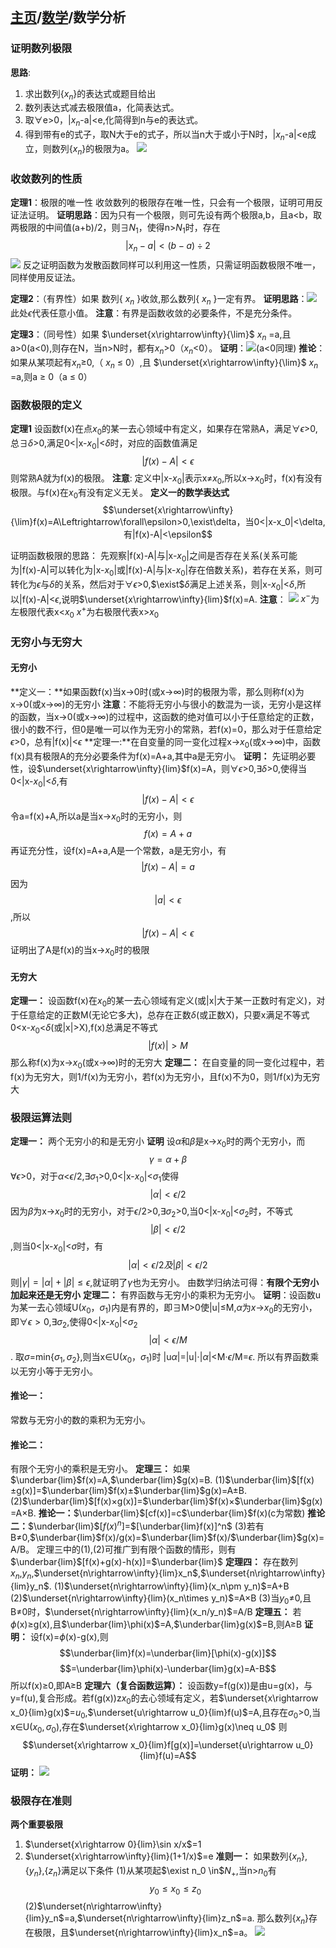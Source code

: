 
<head>
    <script src="https://cdn.mathjax.org/mathjax/latest/MathJax.js?config=TeX-AMS-MML_HTMLorMML" type="text/javascript"></script>
    <script type="text/x-mathjax-config">
        MathJax.Hub.Config({
            tex2jax: {
            skipTags: ['script', 'noscript', 'style', 'textarea', 'pre'],
            inlineMath: [['$','$']]
            }
        });
    </script>
</head>

## [主页](../README.md)/[数学](./readme.md)/数学分析
### 证明数列极限
**思路**:
1. 求出数列{$x_n$}的表达式或题目给出
2. 数列表达式减去极限值a，化简表达式。
3. 取$\forall$e>0，|$x_n$-a|<e,化简得到n与e的表达式。
4. 得到带有e的式子，取N大于e的式子，所以当n大于或小于N时，|$x_n$-a|<e成立，则数列{$x_n$}的极限为a。
![](pic/Math1.png)

### 收敛数列的性质
**定理1**：极限的唯一性
收敛数列的极限存在唯一性，只会有一个极限，证明可用反证法证明。
**证明思路**：因为只有一个极限，则可先设有两个极限a,b，且a<b，取两极限的中间值(a+b)/2，则$\exists$$N_1$，使得n>$N_1$时，存在
$$|x_n-a|<(b-a)\div2$$
![](pic/Math2.png)
反之证明函数为发散函数同样可以利用这一性质，只需证明函数极限不唯一，同样使用反证法。

**定理2**：（有界性）如果 数列{ $x_n$ }收敛,那么数列{ $x_n$ }一定有界。
**证明思路**：![](pic/Math3.png)
此处$\epsilon$代表任意小值。
**注意**：有界是函数收敛的必要条件，不是充分条件。

**定理3**：（同号性）如果  $\underset{x\rightarrow\infty}{\lim}$ $x_n$ =a,且a>0(a<0),则存在N，当n>N时，都有$x_n$>0（$x_n$<0）。
**证明**：![](pic/Math4.png)(a<0同理)
**推论**：如果从某项起有$x_n$$\ge$0,（ $x_n$ $\le$ 0）,且        $\underset{x\rightarrow\infty}{\lim}$ $x_n$ =a,则a $\ge$ 0（a $\le$ 0）

### 函数极限的定义
**定理1**
设函数f(x)在点$x_0$的某一去心领域中有定义，如果存在常熟A，满足$\forall$$\epsilon$>0,总$\exists$$\delta$>0,满足0<|x-$x_0$|<$\delta$时，对应的函数值满足
$$|f(x)-A|<\epsilon$$
则常熟A就为f(x)的极限。
**注意**: 定义中|x-$x_0$|表示x$\neq$$x_0$,所以x$\rightarrow$$x_0$时，f(x)有没有极限。与f(x)在$x_0$有没有定义无关。
**定义一的数学表达式**
$$\underset{x\rightarrow\infty}{\lim}f(x)=A\Leftrightarrow\forall\epsilon>0,\exist\delta，当0<|x-x_0|<\delta,有|f(x)-A|<\epsilon$$

证明函数极限的思路：
先观察|f(x)-A|与|x-$x_0$|之间是否存在关系(关系可能为|f(x)-A|可以转化为|x-$x_0$|或|f(x)-A|与|x-$x_0$|存在倍数关系)，若存在关系，则可转化为$\epsilon$与$\delta$的关系，然后对于$\forall$$\epsilon$>0,$\exist$$\delta$满足上述关系，则|x-$x_0$|<$\delta$,所以|f(x)-A|<$\epsilon$,说明$\underset{x\rightarrow\infty}{lim}$f(x)=A.
**注意**：
![](pic/Math5.png)
$x^-$为左极限代表x<$x_0$
$x^+$为右极限代表x>$x_0$

### 无穷小与无穷大
#### 无穷小
**定义一：**如果函数f(x)当x$\rightarrow$0时(或x$\rightarrow$$\infty$)时的极限为零，那么则称f(x)为x$\rightarrow$0(或x$\rightarrow$$\infty$)的无穷小
**注意**：不能将无穷小与很小的数混为一谈，无穷小是这样的函数，当x$\rightarrow$0(或x$\rightarrow$$\infty$)的过程中，这函数的绝对值可以小于任意给定的正数，很小的数不行，但0是唯一可以作为无穷小的常熟，若f(x)=0，那么对于任意给定$\epsilon$>0，总有|f(x)|<$\epsilon$
**定理一:**在自变量的同一变化过程x$\rightarrow$$x_0$(或x$\rightarrow$$\infty$)中，函数f(x)具有极限A的充分必要条件为f(x)=A+a,其中a是无穷小。
**证明：**
先证明必要性，设$\underset{x\rightarrow\infty}{lim}$f(x)=A，则$\forall$$\epsilon$>0,$\exists$$\delta$>0,使得当0<|x-$x_0$|<$\delta$,有$$|f(x)-A|<\epsilon$$令a=f(x)+A,所以a是当x$\rightarrow$$x_0$时的无穷小，则$$f(x)=A+a$$
再证充分性，设f(x)=A+a,A是一个常数，a是无穷小，有$$|f(x)-A|=a$$
因为$$|a|<\epsilon$$,所以$$|f(x)-A|<\epsilon$$证明出了A是f(x)的当x$\rightarrow$$x_0$时的极限
#### 无穷大
**定理一：** 设函数f(x)在$x_0$的某一去心领域有定义(或|x|大于某一正数时有定义)，对于任意给定的正数M(无论它多大)，总存在正数$\delta$(或正数X)，只要x满足不等式0<x-$x_0$<$\delta$(或|x|>X),f(x)总满足不等式$$|f(x)|>M$$
那么称f(x)为x$\rightarrow$$x_0$(或x$\rightarrow$$\infty$)时的无穷大
**定理二：** 在自变量的同一变化过程中，若f(x)为无穷大，则1/f(x)为无穷小，若f(x)为无穷小，且f(x)不为0，则1/f(x)为无穷大

### 极限运算法则
**定理一：** 两个无穷小的和是无穷小
**证明** 设$\alpha$和$\beta$是x$\rightarrow$$x_0$时的两个无穷小，而$$\gamma=\alpha+\beta$$
$\forall$$\epsilon$>0，对于$\alpha$<$\epsilon$/2,$\exists$$\sigma_1$>0,0<|x-$x_0$|<$\sigma_1$使得$$|\alpha|<\epsilon/2$$
因为$\beta$为x$\rightarrow$$x_0$时的无穷小，对于$\epsilon$/2>0,$\exists$$\sigma_2$>0,当0<|x-$x_0$|<$\sigma_2$时，不等式$$|\beta|<\epsilon/2$$,则当0<|x-$x_0$|<$\sigma$时，有$$|\alpha|<\epsilon/2 及|\beta|<\epsilon/2$$则$|\gamma|=|\alpha|+|\beta|\le\epsilon$,就证明了$\gamma$也为无穷小。
由数学归纳法可得：**有限个无穷小加起来还是无穷小**
**定理二：** 有界函数与无穷小的乘积为无穷小。
**证明**：设函数u为某一去心领域U($x_0，\sigma_1$)内是有界的，即$\exists$M>0使|u|$\le$M,$\alpha$为$x\rightarrow$$x_0$的无穷小，即$\forall\epsilon>0$,$\exists\sigma_2$,使得0<|x-$x_0$|<$\sigma_2$ $$|\alpha|<\epsilon/M$$.
取$\sigma$=min{$\sigma_1,\sigma_2$},则当x$\in$U($x_0，\sigma_1$)时
|u$\alpha$|=|u|$\cdot$|$\alpha$|<M$\cdot$$\epsilon$/M=$\epsilon$.
所以有界函数乘以无穷小等于无穷小。
#### 推论一：
常数与无穷小的数的乘积为无穷小。
#### 推论二：
有限个无穷小的乘积是无穷小。
**定理三：**
如果$\underbar{lim}$f(x)=A,$\underbar{lim}$g(x)=B.
(1)$\underbar{lim}$[f(x)$\pm$g(x)]=$\underbar{lim}$f(x)$\pm$$\underbar{lim}$g(x)=A$\pm$B.
(2)$\underbar{lim}$[f(x)$\times$g(x)]=$\underbar{lim}$f(x)$\times$$\underbar{lim}$g(x)=A$\times$B.
**推论一：**$\underbar{lim}$[cf(x)]=c$\underbar{lim}$f(x)(c为常数)
**推论二：**$\underbar{lim}$[$f(x)^n$]=$[\underbar{lim}f(x)]^n$
(3)若有B$\neq$0,$\underbar{lim}$f(x)/g(x)=$\underbar{lim}$f(x)/$\underbar{lim}$g(x)=A/B。
定理三中的(1),(2)可推广到有限个函数的情形，则有
$\underbar{lim}$[f(x)+g(x)-h(x)]=$\underbar{lim}$
**定理四：**
存在数列$x_n$,$y_n$,$\underset{n\rightarrow\infty}{lim}x_n$,$\underset{n\rightarrow\infty}{lim}y_n$.
(1)$\underset{n\rightarrow\infty}{lim}(x_n\pm y_n)$=A+B
(2)$\underset{n\rightarrow\infty}{lim}(x_n\times y_n)$=A$\times$B
(3)当$y_0\neq$0,且B$\neq$0时，$\underset{n\rightarrow\infty}{lim}(x_n/y_n)$=A/B
**定理五：** 
若$\phi$(x)$\ge$g(x),且$\underbar{lim}\phi(x)$=A,$\underbar{lim}g(x)$=B,则A$\ge$B
**证明：**
设f(x)=$\phi$(x)-g(x),则$$\underbar{lim}f(x)=\underbar{lim}[\phi(x)-g(x)]$$
$$=\underbar{lim}\phi(x)-\underbar{lim}g(x)=A-B$$
所以f(x)$\ge$0,即A$\ge$B
**定理六（复合函数运算）：** 
设函数y=f(g(x))是由u=g(x)，与y=f(u),复合形成。若f(g(x))z$x_0$的去心领域有定义，若$\underset{x\rightarrow x_0}{lim}g(x)$=$u_0$,$\underset{u\rightarrow u_0}{lim}f(u)$=A,且存在$\sigma_0$>0,当x$\in$U($x_0,\sigma_0$),存在$\underset{x\rightarrow x_0}{lim}g(x)\neq u_0$
则$$\underset{x\rightarrow x_0}{lim}f[g(x)]=\underset{u\rightarrow u_0}{lim}f(u)=A$$
**证明：**
![](pic/Math6.png)

### 极限存在准则
**两个重要极限**
1. $\underset{x\rightarrow 0}{lim}\sin x/x$=1
2. $\underset{x\rightarrow\infty}{lim}(1+1/x)$=e
**准则一：**
如果数列{$x_n$},{$y_n$},{$z_n$}满足以下条件
(1)从某项起$\exist  n_0 \in$$N_+$,当n>$n_0$有
$$y_0 \le x_0 \le z_0$$
(2)$\underset{n\rightarrow\infty}{lim}y_n$=a,$\underset{n\rightarrow\infty}{lim}z_n$=a.
那么数列{$x_n$}存在极限，且$\underset{n\rightarrow\infty}{lim}x_n$=a。
![](pic/Math7.png)